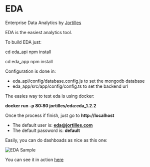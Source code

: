 # EDA 

Enterprise Data Analytics by  [Jortilles](http://eda.jortilles.com) 

EDA is the easiest analytics tool.

To build EDA just:

cd eda_api
npm install

cd eda_app
npm install


Configuration is done in:

* eda_api/config/database.config.js to set the mongodb database
* eda_app/src/app/config/config.ts to set the backend url

The easies way to test eda is using docker: 

**docker run -p 80:80 jortilles/eda:eda_1.2.2**

Once the process if finish, just go to **http://localhost**

* The default user is: **eda@jortilles.com**
* The default password is: **default**

Easily, you can do dashboads as nice as this one:

![EDA Sample](https://eda.jortilles.com/wp-content/uploads/2020/04/ejemplo_demo.png)

You can see it in action [here](https://www.youtube.com/watch?v=7KxIgob78Cg)
